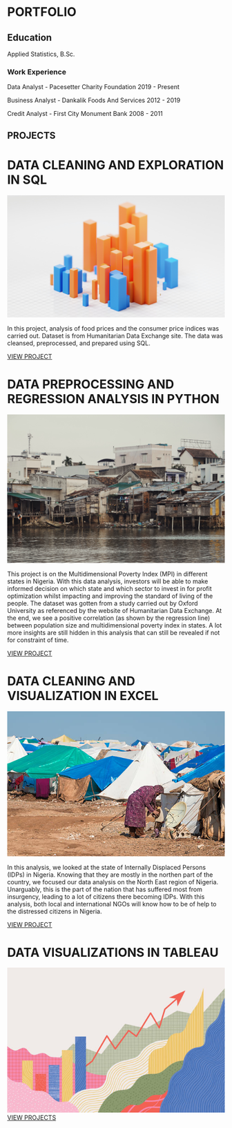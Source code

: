 # PORTFOLIO

## Education
Applied Statistics, B.Sc.

### Work Experience
Data Analyst - Pacesetter Charity Foundation   2019 - Present

Business Analyst - Dankalik Foods And Services   2012 - 2019

Credit Analyst - First City Monument Bank     2008 - 2011







## PROJECTS



# DATA CLEANING AND EXPLORATION IN SQL
![](/images/sql.jpg)

In this project, analysis of food prices and the consumer price indices was carried out. Dataset is from Humanitarian Data Exchange site. The data was cleansed, preprocessed, and prepared using SQL.

[VIEW PROJECT](https://github.com/festclax/Data-Analysis/blob/main/SQL/SQLProject.sql)




# DATA PREPROCESSING AND REGRESSION ANALYSIS IN PYTHON
![](/images/mpi.jpg)

This project is on the Multidimensional Poverty Index (MPI) in different states in Nigeria. With this data analysis, investors will be able to make informed decision on which state and which sector to invest in for profit optimization whilst impacting and improving the standard of living of the people. The dataset was gotten from a study carried out by Oxford University as referenced by the website of Humanitarian Data Exchange. At the end, we see a positive correlation (as shown by the regression line) between population size and multidimensional poverty index in states. A lot more insights are still hidden in this analysis that can still be revealed if not for constraint of time.

[VIEW PROJECT](https://github.com/festclax/Data-Analysis/blob/main/Python/project1.ipynb)



# DATA CLEANING AND VISUALIZATION IN EXCEL
![](/images/idp.jpg)

In this analysis, we looked at the state of Internally Displaced Persons (IDPs) in Nigeria. Knowing that they are mostly in the northen part of the country, we focused our data analysis on the North East region of Nigeria. Unarguably, this is the part of the nation that has suffered most from insurgency, leading to a lot of citizens there becoming IDPs. With this analysis, both local and international NGOs will know how to be of help to the distressed citizens in Nigeria.

[VIEW PROJECT](https://www.canva.com/design/DAFuOSLYW-4/B8he8DONOBHv7R0ig4woXQ/edit?ui=eyJHIjp7fX0)



# DATA VISUALIZATIONS IN TABLEAU
![](/images/abc.jpg)
[VIEW PROJECTS](https://public.tableau.com/app/profile/festus.aigbedion)
